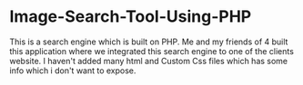 # Image-Search-Tool-Using-PHP
This is a search engine which is built on PHP. Me and my friends of 4 built this application where we integrated this search engine to one of the clients website. I haven't added many html and Custom Css files which has some info which i don't want to expose. 
